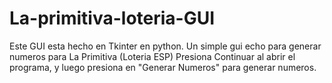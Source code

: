 # La-primitiva-loteria-GUI
Este GUI esta hecho en Tkinter en python. Un simple gui echo para generar numeros para La Primitiva (Loteria ESP)
Presiona Continuar al abrir el programa, y luego presiona en "Generar Numeros" para generar numeros.
